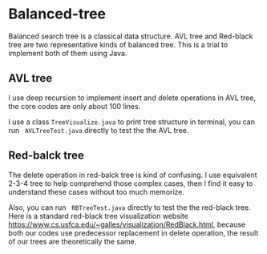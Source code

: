 # Balanced-tree
Balanced search tree is a classical data structure. AVL tree and Red-black tree are two representative kinds of balanced tree. This is a trial to implement both of them using Java.



## AVL tree
I use deep recursion to implement insert and delete operations in AVL tree, the core codes are only about 100 lines.

I use a class `TreeVisualize.java` to print tree structure in terminal, you can run ` AVLTreeTest.java` directly to test the the AVL tree.



## Red-balck tree
The delete operation in red-balck tree is kind of confusing. I use equivalent 2-3-4 tree to help comprehend those complex cases, then I find it easy to understand these cases without too much memorize.

Also, you can run ` RBTreeTest.java` directly to test the the red-black tree. Here is a standard red-black tree visualization website https://www.cs.usfca.edu/~galles/visualization/RedBlack.html, because both our codes use predecessor replacement in delete operation, the result of our trees are theoretically the same.
